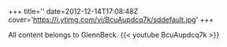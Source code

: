 +++
title=''
date=2012-12-14T17:08:48Z
cover='https://i.ytimg.com/vi/BcuAupdcq7k/sddefault.jpg'
+++

All content belongs to GlennBeck.
{{< youtube BcuAupdcq7k >}}
